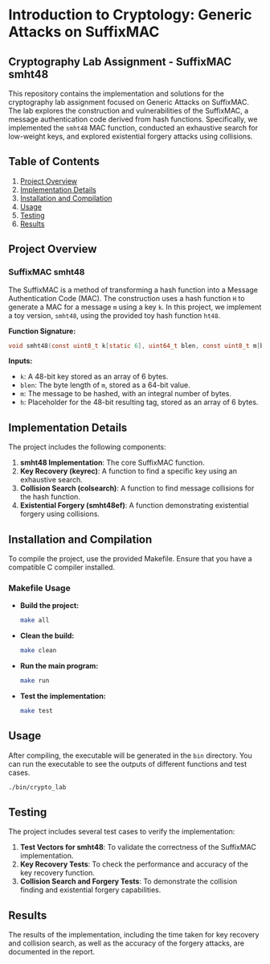

# Introduction to Cryptology: Generic Attacks on SuffixMAC

## Cryptography Lab Assignment - SuffixMAC smht48

This repository contains the implementation and solutions for the cryptography lab assignment focused on Generic Attacks on SuffixMAC. The lab explores the construction and vulnerabilities of the SuffixMAC, a message authentication code derived from hash functions. Specifically, we implemented the `smht48` MAC function, conducted an exhaustive search for low-weight keys, and explored existential forgery attacks using collisions.

## Table of Contents

1. [Project Overview](#project-overview)
2. [Implementation Details](#implementation-details)
3. [Installation and Compilation](#installation-and-compilation)
4. [Usage](#usage)
5. [Testing](#testing)
6. [Results](#results)

## Project Overview

### SuffixMAC smht48

The SuffixMAC is a method of transforming a hash function into a Message Authentication Code (MAC). The construction uses a hash function `H` to generate a MAC for a message `m` using a key `k`. In this project, we implement a toy version, `smht48`, using the provided toy hash function `ht48`.

**Function Signature:**

```c
void smht48(const uint8_t k[static 6], uint64_t blen, const uint8_t m[blen], uint8_t h[static 6]);
```

**Inputs:**
- `k`: A 48-bit key stored as an array of 6 bytes.
- `blen`: The byte length of `m`, stored as a 64-bit value.
- `m`: The message to be hashed, with an integral number of bytes.
- `h`: Placeholder for the 48-bit resulting tag, stored as an array of 6 bytes.

## Implementation Details

The project includes the following components:
1. **smht48 Implementation**: The core SuffixMAC function.
2. **Key Recovery (keyrec)**: A function to find a specific key using an exhaustive search.
3. **Collision Search (colsearch)**: A function to find message collisions for the hash function.
4. **Existential Forgery (smht48ef)**: A function demonstrating existential forgery using collisions.

## Installation and Compilation

To compile the project, use the provided Makefile. Ensure that you have a compatible C compiler installed.

### Makefile Usage

- **Build the project:**
  ```sh
  make all
  ```

- **Clean the build:**
  ```sh
  make clean
  ```

- **Run the main program:**
  ```sh
  make run
  ```

- **Test the implementation:**
  ```sh
  make test
  ```

## Usage

After compiling, the executable will be generated in the `bin` directory. You can run the executable to see the outputs of different functions and test cases.

```sh
./bin/crypto_lab
```

## Testing

The project includes several test cases to verify the implementation:
1. **Test Vectors for smht48**: To validate the correctness of the SuffixMAC implementation.
2. **Key Recovery Tests**: To check the performance and accuracy of the key recovery function.
3. **Collision Search and Forgery Tests**: To demonstrate the collision finding and existential forgery capabilities.

## Results

The results of the implementation, including the time taken for key recovery and collision search, as well as the accuracy of the forgery attacks, are documented in the report.



